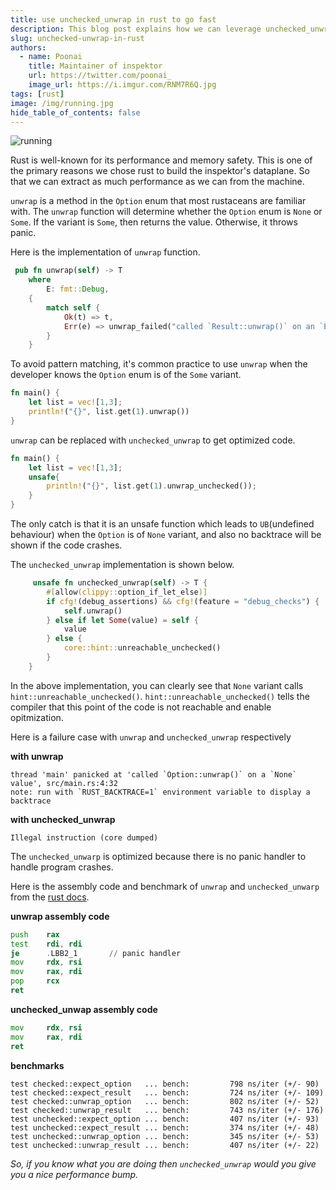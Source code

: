 ```yaml
---
title: use unchecked_unwrap in rust to go fast
description: This blog post explains how we can leverage unchecked_unwrap to gain performance.
slug: unchecked-unwrap-in-rust
authors:
  - name: Poonai
    title: Maintainer of inspektor
    url: https://twitter.com/poonai_
    image_url: https://i.imgur.com/RNM7R6Q.jpg
tags: [rust]
image: /img/running.jpg
hide_table_of_contents: false
---
```


![running](/img/running.jpg)


Rust is well-known for its performance and memory safety. This is one of the primary reasons we chose rust to build the inspektor's dataplane. So that we can extract as much performance as we can from the machine.

`unwrap` is a method in the `Option` enum that most rustaceans are familiar with. The `unwrap` function will determine whether the `Option` enum is `None` or `Some`. If the variant is `Some`, then returns the value. Otherwise, it throws panic.

Here is the implementation of `unwrap` function.

```rust
 pub fn unwrap(self) -> T
    where
        E: fmt::Debug,
    {
        match self {
            Ok(t) => t,
            Err(e) => unwrap_failed("called `Result::unwrap()` on an `Err` value", &e),
        }
    }

```

To avoid pattern matching, it's common practice to use `unwrap` when the developer knows the `Option` enum is of the `Some` variant.

```rust
fn main() {
    let list = vec![1,3];
    println!("{}", list.get(1).unwrap())
}
```

`unwrap` can be replaced with `unchecked_unwrap` to get optimized code. 

```rust
fn main() {
    let list = vec![1,3];
    unsafe{
        println!("{}", list.get(1).unwrap_unchecked());
    }
}
```

The only catch is that it is an unsafe function which leads to `UB`(undefined behaviour) when the `Option` is of `None` variant, and also no backtrace will be shown if the code crashes.

The `unchecked_unwrap` implementation is shown below.

```rust
     unsafe fn unchecked_unwrap(self) -> T {
        #[allow(clippy::option_if_let_else)]
        if cfg!(debug_assertions) && cfg!(feature = "debug_checks") {
            self.unwrap()
        } else if let Some(value) = self {
            value
        } else {
            core::hint::unreachable_unchecked()
        }
    }
```
In the above implementation, you can clearly see that `None` variant calls `hint::unreachable_unchecked()`. `hint::unreachable_unchecked()` tells the compiler that
this point of the code is not reachable and enable opitmization.

Here is a failure case with `unwrap` and `unchecked_unwrap` respectively

**with unwrap**
```shell
thread 'main' panicked at 'called `Option::unwrap()` on a `None` value', src/main.rs:4:32
note: run with `RUST_BACKTRACE=1` environment variable to display a backtrace
``` 

**with unchecked_unwrap**
```shell
Illegal instruction (core dumped)
```

The `unchecked_unwarp` is optimized because there is no panic handler to handle program crashes. 

Here is the assembly code and benchmark of `unwrap` and `unchecked_unwarp` from the [rust docs](https://docs.rs/unchecked_unwrap/latest/unchecked_unwrap/). 

**unwrap assembly code** 
```asm
push    rax
test    rdi, rdi
je      .LBB2_1       // panic handler
mov     rdx, rsi
mov     rax, rdi
pop     rcx
ret
```
**unchecked_unwap assembly code**

```asm
mov     rdx, rsi
mov     rax, rdi
ret
``` 

**benchmarks**

```shell
test checked::expect_option   ... bench:         798 ns/iter (+/- 90)
test checked::expect_result   ... bench:         724 ns/iter (+/- 109)
test checked::unwrap_option   ... bench:         802 ns/iter (+/- 52)
test checked::unwrap_result   ... bench:         743 ns/iter (+/- 176)
test unchecked::expect_option ... bench:         407 ns/iter (+/- 93)
test unchecked::expect_result ... bench:         374 ns/iter (+/- 48)
test unchecked::unwrap_option ... bench:         345 ns/iter (+/- 53)
test unchecked::unwrap_result ... bench:         407 ns/iter (+/- 22)
``` 

*So, if you know what you are doing then `unchecked_unwrap` would you give you a nice performance bump.*
 
